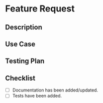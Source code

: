 # Feature Request  

## Description  
<!-- Provide a detailed description of the new feature. -->  

## Use Case  
<!-- Explain why this feature is needed and how it benefits users. -->  

## Testing Plan  
<!-- Outline how to test the new feature. -->  

## Checklist  
- [ ] Documentation has been added/updated.  
- [ ] Tests have been added. 